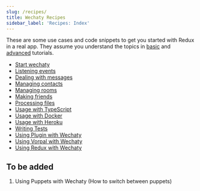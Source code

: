 ```yaml
---
slug: /recipes/
title: Wechaty Recipes
sidebar_label: 'Recipes: Index'
---
```


<!-- how-to/cookbook - Explains how to accomplish a specific task. -->

These are some use cases and code snippets to get you started with Redux in a real app. They assume you understand the topics in [basic](#b) and [advanced](#a) tutorials.

- [Start wechaty](recipes/wechaty.md)
- [Listening events](recipes/events.md)
- [Dealing with messages](recipes/message.md)
- [Managing contacts](recipes/contact.md)
- [Managing rooms](recipes/room.md)
- [Making friends](recipes/friendship.md)
- [Processing files](recipes/file-box.md)
- [Usage with TypeScript](recipes/usage-with-typescript.md)
- [Usage with Docker](recipes/usage-with-docker.md)
- [Usage with Heroku](recipes/usage-with-heroku.md)
- [Writing Tests](recipes/writing-tests.md)
- [Using Plugin with Wechaty](recipes/using-plugin-with-wechaty.md)
- [Using Vorpal with Wechaty](recipes/using-vorpal-with-wechaty.md)
- [Using Redux with Wechaty](recipes/using-redux-with-wechaty.md)

## To be added

1. Using Puppets with Wechaty (How to switch between puppets)
